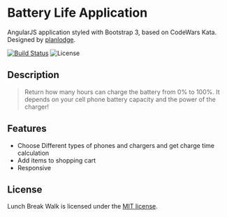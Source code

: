 # Battery Life Application

AngularJS application styled with Bootstrap 3, based on CodeWars Kata. Designed by [planlodge](http://planlodge.com).

[![Build Status](https://travis-ci.org/stevenbenner/jquery-powertip.svg?branch=master)](https://travis-ci.org/stevenbenner/jquery-powertip)
![License](https://img.shields.io/packagist/l/doctrine/orm.svg)

## Description

> Return how many hours can charge the battery from 0% to 100%. It depends on your cell phone battery capacity and the power of the charger!

## Features
- Choose Different types of phones and chargers and get charge time calculation
- Add items to shopping cart
- Responsive

## License

Lunch Break Walk is licensed under the [MIT license](http://opensource.org/licenses/MIT).
